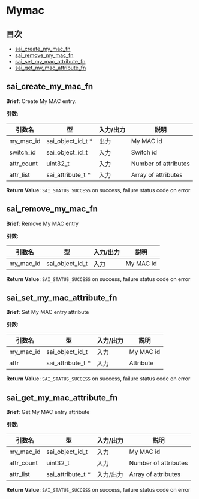 # Mymac
## 目次

- [sai_create_my_mac_fn](#sai_create_my_mac_fn)
- [sai_remove_my_mac_fn](#sai_remove_my_mac_fn)
- [sai_set_my_mac_attribute_fn](#sai_set_my_mac_attribute_fn)
- [sai_get_my_mac_attribute_fn](#sai_get_my_mac_attribute_fn)



## sai_create_my_mac_fn
**Brief**: Create My MAC entry.

**引数**:

| 引数名 | 型 | 入力/出力 | 説明 |
|--------|----------|-----------|------|
| my_mac_id | sai_object_id_t * | 出力 | My MAC id |
| switch_id | sai_object_id_t | 入力 | Switch id |
| attr_count | uint32_t | 入力 | Number of attributes |
| attr_list | sai_attribute_t * | 入力 | Array of attributes |

**Return Value**: `SAI_STATUS_SUCCESS` on success, failure status code on error


## sai_remove_my_mac_fn
**Brief**: Remove My MAC entry

**引数**:

| 引数名 | 型 | 入力/出力 | 説明 |
|--------|----------|-----------|------|
| my_mac_id | sai_object_id_t | 入力 | My MAC Id |

**Return Value**: `SAI_STATUS_SUCCESS` on success, failure status code on error


## sai_set_my_mac_attribute_fn
**Brief**: Set My MAC entry attribute

**引数**:

| 引数名 | 型 | 入力/出力 | 説明 |
|--------|----------|-----------|------|
| my_mac_id | sai_object_id_t | 入力 | My MAC id |
| attr | sai_attribute_t * | 入力 | Attribute |

**Return Value**: `SAI_STATUS_SUCCESS` on success, failure status code on error


## sai_get_my_mac_attribute_fn
**Brief**: Get My MAC entry attribute

**引数**:

| 引数名 | 型 | 入力/出力 | 説明 |
|--------|----------|-----------|------|
| my_mac_id | sai_object_id_t | 入力 | My MAC id |
| attr_count | uint32_t | 入力 | Number of attributes |
| attr_list | sai_attribute_t * | 入力/出力 | Array of attributes |

**Return Value**: `SAI_STATUS_SUCCESS` on success, failure status code on error


